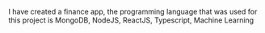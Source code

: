 I have created a finance app, the programming language that was used for this project is MongoDB, NodeJS, ReactJS, Typescript, Machine Learning
